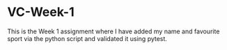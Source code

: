 # VC-Week-1

This is the Week 1 assignment where I have added my name and favourite sport via the python script and validated it using pytest.
